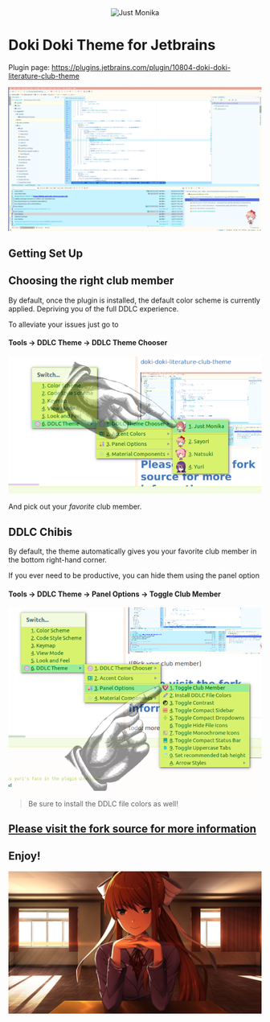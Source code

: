 <div align="center">
<img src="https://raw.githubusercontent.com/cyclic-reference/jetbrains-theme/master/src/main/resources/themes/Doki_Doki_Literature_Club.png" alt="Just Monika"></img>
</div>

# Doki Doki Theme for Jetbrains

Plugin page:
https://plugins.jetbrains.com/plugin/10804-doki-doki-literature-club-theme

![Sayori](assets/sayori.png)

Getting Set Up
---
## Choosing the right club member

By default, once the plugin is installed, the default color scheme is currently applied.
Depriving you of the full DDLC experience.

To alleviate your issues just go to 

#### Tools -> DDLC Theme -> DDLC Theme Chooser

![Pick your club member](assets/chooser.png)

And pick out your _favorite_ club member.


## DDLC Chibis

By default, the theme automatically gives you your favorite club member in the bottom right-hand corner.

If you ever need to be productive, you can hide them using the panel option

#### Tools -> DDLC Theme -> Panel Options -> Toggle Club Member
![Toggle](assets/toggle.png)

> Be sure to install the DDLC file colors as well!

## [Please visit the fork source for more information](https://github.com/ChrisRM/material-theme-jetbrains)

Enjoy!
---
![Just Monika](assets/just_monika.jpg)